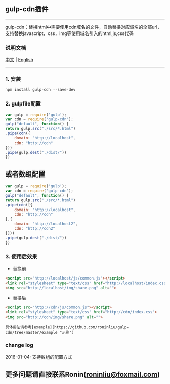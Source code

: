 ## gulp-cdn插件

------

gulp-cdn：替换html中需要使用cdn域名的文件，自动替换对应域名的全部url，支持替换javascript，css，img等使用域名引入的html,js,css代码

### 说明文档
[中文](https://github.com/roninliu/gulp-cdn/blob/master/README-ZH.md "中文") | [English](https://github.com/roninliu/gulp-cdn/blob/master/README.md "英文")


------

### 1. 安装

```javascript
npm install gulp-cdn --save-dev
```

### 2. gulpfile配置

```javascript
var gulp = require('gulp');
var cdn = require('gulp-cdn');
gulp("default", function() {
return gulp.src("./src/*.html")
.pipe(cdn({
	domain: "http://localhost",
	cdn: "http://cdn"
}))
.pipe(gulp.dest("./dist/"))
})
```
或者数组配置
---
```javascript
var gulp = require('gulp');
var cdn = require('gulp-cdn');
gulp("default", function() {
return gulp.src("./src/*.html")
.pipe(cdn([{
	domain: "http://localhost",
	cdn: "http://cdn"
},{
	domain: "http://localhost2",
	cdn: "http://cdn2"
}]))
.pipe(gulp.dest("./dist/"))
})
```

### 3. 使用后效果 
- 替换前
```html
<script src="http://localhost/js/common.js"></script>
<link rel="stylesheet" type="text/css" href="http://localhost/index.css">
<img src="http://localhost/img/share.png" alt="">
```

- 替换后
```html
<script src="http://cdn/js/common.js"></script>
<link rel="stylesheet" type="text/css" href="http://cdn/index.css">
<img src="http://cdn/img/share.png" alt="">
```
	具体用法请参考[example](https://github.com/roninliu/gulp-cdn/tree/master/example "示例")

### change log
2016-01-04: 支持数组的配置方式


## 更多问题请直接联系Ronin(roninliu@foxmail.com)